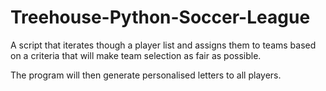 # Treehouse-Python-Soccer-League
A script that iterates though a player list and assigns them to teams based on a criteria that will make team selection as 
fair as possible. 

The program will then generate personalised letters to all players.
